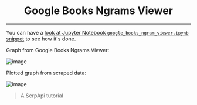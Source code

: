 <h1 align="center">Google Books Ngrams Viewer</h1>

____

You can have a [look at Jupyter Notebook `google_books_ngram_viewer.ipynb` snippet](https://github.com/dimitryzub/google-books-ngrams-viewer-py/blob/main/google_books_ngram_viewer.ipynb) to see how it's done.

Graph from Google Books Ngrams Viewer:

![image](https://user-images.githubusercontent.com/78694043/154011411-709f3e3f-9ee2-4ddd-947a-b3955dc4e6b8.png)

Plotted graph from scraped data:

![image](https://user-images.githubusercontent.com/78694043/154284774-3bc3d8ce-63fa-48d0-a8b9-81bb875eac21.png)

> A SerpApi tutorial
